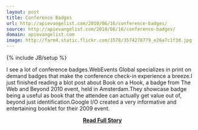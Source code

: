 ```yaml
---
layout: post
title: Conference Badges
url: http://apievangelist.com/2010/06/16/conference-badges/
source: http://apievangelist.com/2010/06/16/conference-badges/
domain: apievangelist.com
image: http://farm4.static.flickr.com/3578/3574278779_e26a7c1f3d.jpg
---
```

{% include JB/setup %}<p>I see a lot of conference badges.WebEvents Global specializes in print on demand badges that make the conference check-in experience a breeze.I just finished reading a blot post about Book on a Hook, a badge from The Web and Beyond 2010 event, held in Amsterdam.They showcase badge being a useful as book that the attendee can actually get value out of, beyond just identification.Google I/O created a very informative and entertaining booklet for their 2009 event.</p>
<center><p><a href="http://apievangelist.com/2010/06/16/conference-badges/" style='padding:25px; font-sze:18px; font-weight: bold;'>Read Full Story</a></p></center>
